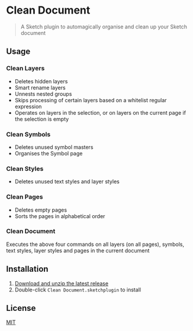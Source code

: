 # Clean Document

> A Sketch plugin to automagically organise and clean up your Sketch document

## Usage

### Clean Layers

- Deletes hidden layers
- Smart rename layers
- Unnests nested groups
- Skips processing of certain layers based on a whitelist regular expression
- Operates on layers in the selection, or on layers on the current page if the selection is empty

### Clean Symbols

- Deletes unused symbol masters
- Organises the Symbol page

### Clean Styles

- Deletes unused text styles and layer styles

### Clean Pages

- Deletes empty pages
- Sorts the pages in alphabetical order

### Clean Document

Executes the above four commands on all layers (on all pages), symbols, text styles, layer styles and pages in the current document

## Installation

1. [Download and unzip the latest release](https://github.com/yuanqing/sketch-clean-document/releases)
2. Double-click `Clean Document.sketchplugin` to install

## License

[MIT](LICENSE.md)
